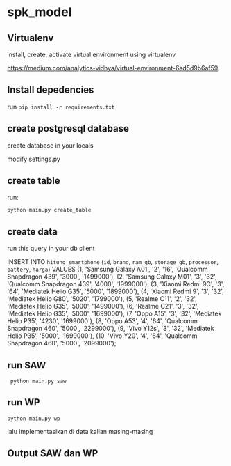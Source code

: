 # spk_model

## Virtualenv

install, create, activate virtual environment using virtualenv

https://medium.com/analytics-vidhya/virtual-environment-6ad5d9b6af59

## Install depedencies

run `pip install -r requirements.txt`

## create postgresql database

create database in your locals

modify settings.py

## create table

run:

    python main.py create_table

## create data

run this query in your db client

INSERT INTO `hitung_smartphone` (`id`, `brand`, `ram_gb`, `storage_gb`, `processor`, `battery`, `harga`) VALUES
(1, 'Samsung Galaxy A01', '2', '16', 'Qualcomm Snapdragon 439', '3000', '1499000'),
(2, 'Samsung Galaxy M01', '3', '32', 'Qualcomm Snapdragon 439', '4000', '1999000'),
(3, 'Xiaomi Redmi 9C', '3', '64', 'Mediatek Helio G35', '5000', '1899000'),
(4, 'Xiaomi Redmi 9', '3', '32', 'Mediatek Helio G80', '5020', '1799000'),
(5, 'Realme C11', '2', '32', 'Mediatek Helio G35', '5000', '1499000'),
(6, 'Realme C21', '3', '32', 'Mediatek Helio G35', '5000', '1699000'),
(7, 'Oppo A15', '3', '32', 'Mediatek Helio P35', '4230', '1699000'),
(8, 'Oppo A53', '4', '64', 'Qualcomm Snapdragon 460', '5000', '2299000'),
(9, 'Vivo Y12s', '3', '32', 'Mediatek Helio P35', '5000', '1699000'),
(10, 'Vivo Y20', '4', '64', 'Qualcomm Snapdragon 460', '5000', '2099000');

## run SAW

     python main.py saw

## run WP

    python main.py wp

lalu implementasikan di data kalian masing-masing

## Output SAW dan WP
